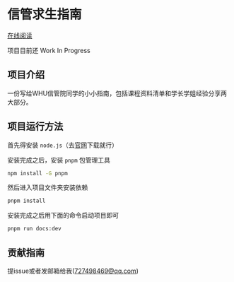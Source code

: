 # 信管求生指南

[在线阅读](https://wzkmaster.github.io/WHU-SIM-Life-Saver)

项目目前还 Work In Progress
## 项目介绍

一份写给WHU信管院同学的小小指南，包括课程资料清单和学长学姐经验分享两大部分。

## 项目运行方法

首先得安装 `node.js`（去[官网](https://nodejs.org/en)下载就行）

安装完成之后，安装 `pnpm` 包管理工具

```bash
npm install -G pnpm
```

然后进入项目文件夹安装依赖

```bash
pnpm install
```

安装完成之后用下面的命令启动项目即可

```bash
pnpm run docs:dev
```

## 贡献指南

提issue或者发邮箱给我(727498469@qq.com)